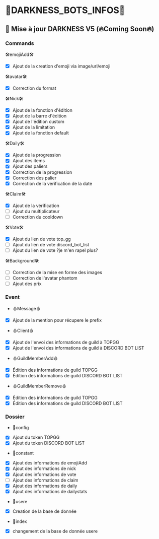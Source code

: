 # 👾DARKNESS_BOTS_INFOS👾

## 🤖 Mise à jour DARKNESS V5 (🔥Coming Soon🔥)

### Commands

🛠emojiAdd🛠
- [x] Ajout de la creation d'emoji via image/url/emoji

🛠avatar🛠
- [x] Correction du format

🛠Nick🛠
- [x] Ajout de la fonction d'édition
- [x] Ajout de la barre d'édition
- [x] Ajout de l'édition custom
- [x] Ajout de la limitation
- [x] Ajout de la fonction default

🛠Daily🛠
- [x] Ajout de la progression
- [x] Ajout des items
- [x] Ajout des paliers
- [x] Correction de la progression
- [x] Correction des palier
- [x] Correction de la verification de la date

🛠Claim🛠
- [x] Ajout de la vérification
- [ ] Ajout du multiplicateur
- [ ] Correction du cooldown

🛠Vote🛠
- [x] Ajout du lien de vote top_gg
- [ ] Ajout du lien de vote discord_bot_list
- [ ] Ajout du lien de vote ?je m'en rapel plus?

🛠Background🛠
- [ ] Correction de la mise en forme des images
- [ ] Correction de l'avatar phantom
- [ ] Ajout des prix

### Event

* 🩸Message🩸
- [x] Ajout de la mention pour récupere le prefix

* 🩸Client🩸
- [x] Ajout de l'envoi des informations de guild à TOPGG
- [x] Ajout de l'envoi des informations de guild à DISCORD BOT LIST

* 🩸GuildMemberAdd🩸
- [x] Édition des informations de guild TOPGG
- [x] Édition des informations de guild DISCORD BOT LIST

* 🩸GuildMemberRemove🩸
- [x] Édition des informations de guild TOPGG
- [x] Édition des informations de guild DISCORD BOT LIST

### Dossier

* 🎁config
- [x] Ajout du token TOPGG
- [x] Ajout du token DISCORD BOT LIST

* 🎁constant
- [x] Ajout des informations de emojiAdd
- [x] Ajout des informations de nick
- [x] Ajout des informations de vote
- [ ] Ajout des informations de claim
- [x] Ajout des informations de daily
- [x] Ajout des informations de dailystats

* 🎁usere
- [x] Creation de la base de donnée

* 🎁index
- [x] changement de la base de donnée usere


